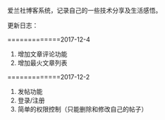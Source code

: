 爱兰社博客系统，记录自己的一些技术分享及生活感悟。 


更新日志：

=============2017-12-4
1. 增加文章评论功能
2. 增加最火文章列表

=============2017-12-2
1. 发帖功能
2. 登录/注册
3. 简单的权限控制（只能删除和修改自己的帖子）

